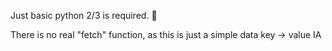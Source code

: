 Just basic python 2/3 is required. :snake:

There is no real "fetch" function, as this is just a simple data key -> value IA


